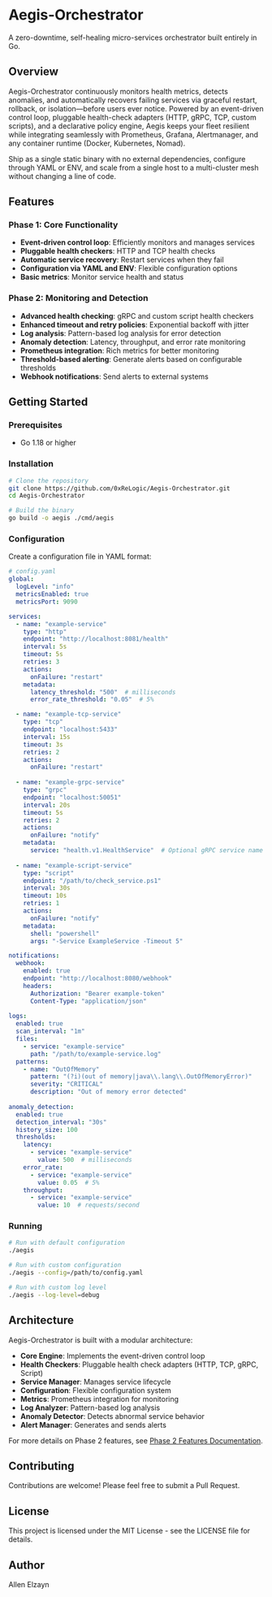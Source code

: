 # Aegis-Orchestrator

A zero-downtime, self-healing micro-services orchestrator built entirely in Go.

## Overview

Aegis-Orchestrator continuously monitors health metrics, detects anomalies, and automatically recovers failing services via graceful restart, rollback, or isolation—before users ever notice. Powered by an event-driven control loop, pluggable health-check adapters (HTTP, gRPC, TCP, custom scripts), and a declarative policy engine, Aegis keeps your fleet resilient while integrating seamlessly with Prometheus, Grafana, Alertmanager, and any container runtime (Docker, Kubernetes, Nomad).

Ship as a single static binary with no external dependencies, configure through YAML or ENV, and scale from a single host to a multi-cluster mesh without changing a line of code.

## Features

### Phase 1: Core Functionality
- **Event-driven control loop**: Efficiently monitors and manages services
- **Pluggable health checkers**: HTTP and TCP health checks
- **Automatic service recovery**: Restart services when they fail
- **Configuration via YAML and ENV**: Flexible configuration options
- **Basic metrics**: Monitor service health and status

### Phase 2: Monitoring and Detection
- **Advanced health checking**: gRPC and custom script health checkers
- **Enhanced timeout and retry policies**: Exponential backoff with jitter
- **Log analysis**: Pattern-based log analysis for error detection
- **Anomaly detection**: Latency, throughput, and error rate monitoring
- **Prometheus integration**: Rich metrics for better monitoring
- **Threshold-based alerting**: Generate alerts based on configurable thresholds
- **Webhook notifications**: Send alerts to external systems

## Getting Started

### Prerequisites

- Go 1.18 or higher

### Installation

```bash
# Clone the repository
git clone https://github.com/0xReLogic/Aegis-Orchestrator.git
cd Aegis-Orchestrator

# Build the binary
go build -o aegis ./cmd/aegis
```

### Configuration

Create a configuration file in YAML format:

```yaml
# config.yaml
global:
  logLevel: "info"
  metricsEnabled: true
  metricsPort: 9090

services:
  - name: "example-service"
    type: "http"
    endpoint: "http://localhost:8081/health"
    interval: 5s
    timeout: 5s
    retries: 3
    actions:
      onFailure: "restart"
    metadata:
      latency_threshold: "500"  # milliseconds
      error_rate_threshold: "0.05"  # 5%

  - name: "example-tcp-service"
    type: "tcp"
    endpoint: "localhost:5433"
    interval: 15s
    timeout: 3s
    retries: 2
    actions:
      onFailure: "restart"
      
  - name: "example-grpc-service"
    type: "grpc"
    endpoint: "localhost:50051"
    interval: 20s
    timeout: 5s
    retries: 2
    actions:
      onFailure: "notify"
    metadata:
      service: "health.v1.HealthService"  # Optional gRPC service name
      
  - name: "example-script-service"
    type: "script"
    endpoint: "/path/to/check_service.ps1"
    interval: 30s
    timeout: 10s
    retries: 1
    actions:
      onFailure: "notify"
    metadata:
      shell: "powershell"
      args: "-Service ExampleService -Timeout 5"

notifications:
  webhook:
    enabled: true
    endpoint: "http://localhost:8080/webhook"
    headers:
      Authorization: "Bearer example-token"
      Content-Type: "application/json"
      
logs:
  enabled: true
  scan_interval: "1m"
  files:
    - service: "example-service"
      path: "/path/to/example-service.log"
  patterns:
    - name: "OutOfMemory"
      pattern: "(?i)(out of memory|java\\.lang\\.OutOfMemoryError)"
      severity: "CRITICAL"
      description: "Out of memory error detected"
      
anomaly_detection:
  enabled: true
  detection_interval: "30s"
  history_size: 100
  thresholds:
    latency:
      - service: "example-service"
        value: 500  # milliseconds
    error_rate:
      - service: "example-service"
        value: 0.05  # 5%
    throughput:
      - service: "example-service"
        value: 10  # requests/second
```

### Running

```bash
# Run with default configuration
./aegis

# Run with custom configuration
./aegis --config=/path/to/config.yaml

# Run with custom log level
./aegis --log-level=debug
```

## Architecture

Aegis-Orchestrator is built with a modular architecture:

- **Core Engine**: Implements the event-driven control loop
- **Health Checkers**: Pluggable health check adapters (HTTP, TCP, gRPC, Script)
- **Service Manager**: Manages service lifecycle
- **Configuration**: Flexible configuration system
- **Metrics**: Prometheus integration for monitoring
- **Log Analyzer**: Pattern-based log analysis
- **Anomaly Detector**: Detects abnormal service behavior
- **Alert Manager**: Generates and sends alerts

For more details on Phase 2 features, see [Phase 2 Features Documentation](docs/phase2-features.md).

## Contributing

Contributions are welcome! Please feel free to submit a Pull Request.

## License

This project is licensed under the MIT License - see the LICENSE file for details.

## Author

Allen Elzayn
